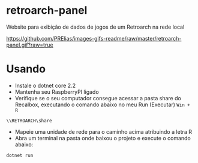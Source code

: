 # retroarch-panel
Website para exibição de dados de jogos de um Retroarch na rede local

https://github.com/PRElias/images-gifs-readme/raw/master/retroarch-panel.gif?raw=true

# Usando

- Instale o dotnet core 2.2
- Mantenha seu RaspberryPI ligado
- Verifique se o seu computador consegue acessar a pasta share do Recalbox, executando o comando abaixo no meu Run (Executar) ```Win + R```

```\\RETROARCH\share```

- Mapeie uma unidade de rede para o caminho acima atribuindo a letra R
- Abra um terminal na pasta onde baixou o projeto e execute o comando abaixo:

```dotnet run```
